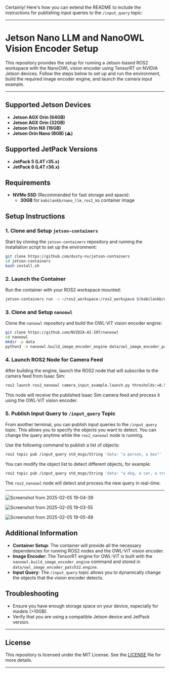 Certainly! Here's how you can extend the README to include the instructions for publishing input queries to the `/input_query` topic:

---

# Jetson Nano LLM and NanoOWL Vision Encoder Setup

This repository provides the setup for running a Jetson-based ROS2 workspace with the NanoOWL vision encoder using TensorRT on NVIDIA Jetson devices. Follow the steps below to set up and run the environment, build the required image encoder engine, and launch the camera input example.

---

## Supported Jetson Devices

- **Jetson AGX Orin (64GB)**
- **Jetson AGX Orin (32GB)**
- **Jetson Orin NX (16GB)**
- **Jetson Orin Nano (8GB) (⚠️)**

## Supported JetPack Versions

- **JetPack 5 (L4T r35.x)**
- **JetPack 6 (L4T r36.x)**

## Requirements

- **NVMe SSD** (Recommended for fast storage and space):
  - **30GB** for `kabilankb/nano_llm_ros2_kb` container image

## Setup Instructions

### 1. Clone and Setup `jetson-containers`

Start by cloning the `jetson-containers` repository and running the installation script to set up the environment:

```bash
git clone https://github.com/dusty-nv/jetson-containers
cd jetson-containers
bash install.sh
```

### 2. Launch the Container

Run the container with your ROS2 workspace mounted:

```bash
jetson-containers run -v ~/ros2_workspace:/ros2_workspace $(kabilankb/nano_llm_ros2_kb)
```

### 3. Clone and Setup `nanoowl`

Clone the `nanoowl` repository and build the OWL-ViT vision encoder engine:

```bash
git clone https://github.com/NVIDIA-AI-IOT/nanoowl
cd nanoowl
mkdir -p data
python3 -m nanoowl.build_image_encoder_engine data/owl_image_encoder_patch32.engine
```

### 4. Launch ROS2 Node for Camera Feed

After building the engine, launch the ROS2 node that will subscribe to the camera feed from Isaac Sim:

```bash
ros2 launch ros2_nanoowl camera_input_example.launch.py thresholds:=0.5 image_encoder_engine:='src/nanoowl/data/owl_image_encoder_patch32.engine'
```

This node will receive the published Isaac Sim camera feed and process it using the OWL-ViT vision encoder.

### 5. Publish Input Query to `/input_query` Topic

From another terminal, you can publish input queries to the `/input_query` topic. This allows you to specify the objects you want to detect. You can change the query anytime while the `ros2_nanoowl` node is running.

Use the following command to publish a list of objects:

```bash
ros2 topic pub /input_query std_msgs/String 'data: "a person, a box"'
```

You can modify the object list to detect different objects, for example:

```bash
ros2 topic pub /input_query std_msgs/String 'data: "a dog, a car, a tree"'
```

The `ros2_nanoowl` node will detect and process the new query in real-time.

---
![Screenshot from 2025-02-05 19-04-39](https://github.com/user-attachments/assets/8ebd90d2-2ccf-4773-8935-794258a64464)

![Screenshot from 2025-02-05 19-03-55](https://github.com/user-attachments/assets/f877fe10-dda4-4c69-be88-7688b520f818)

![Screenshot from 2025-02-05 19-05-49](https://github.com/user-attachments/assets/2ef91b73-0279-4982-99b5-5450e89cf446)


## Additional Information

- **Container Setup**: The container will provide all the necessary dependencies for running ROS2 nodes and the OWL-ViT vision encoder.
- **Image Encoder**: The TensorRT engine for OWL-ViT is built with the `nanoowl.build_image_encoder_engine` command and stored in `data/owl_image_encoder_patch32.engine`.
- **Input Query**: The `/input_query` topic allows you to dynamically change the objects that the vision encoder detects.

## Troubleshooting

- Ensure you have enough storage space on your device, especially for models (>10GB).
- Verify that you are using a compatible Jetson device and JetPack version.

---

## License

This repository is licensed under the MIT License. See the [LICENSE](LICENSE) file for more details.

---

